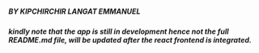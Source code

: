 ##### BY KIPCHIRCHIR LANGAT EMMANUEL 
***kindly note that the app is still in development hence not the full README.md file, will be updated after the react frontend is integrated.***

